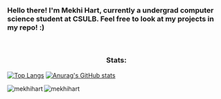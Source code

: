 
<div style=align: "center;">
 <h3>Hello there! I'm Mekhi Hart, currently a undergrad computer science student at CSULB. Feel free to look at my projects in my repo! :)  </h4>
 <br/>

 <h3 align="center">Stats:</h3>

 [![Top Langs](https://github-readme-stats.vercel.app/api/top-langs/?username=mekhihart&layout=compact&show_icons=true&theme=ayu-mirage)](https://github.com/anuraghazra/github-readme-stats)
 [![Anurag's GitHub stats](https://github-readme-stats.vercel.app/api?username=mekhihart&hide=issues,contribs&show_icons=true&theme=ayu-mirage)](https://github.com/anuraghazra/github-readme-stats)
 
 <p><img align="left" src="https://github-readme-stats.vercel.app/api/top-langs?username=mekhihart&show_icons=true&theme=dracula&hide_border=true&locale=en&layout=compact" alt="mekhihart" /></p>


 <p><img align="left" src="[https://github-readme-stats.vercel.app/api/top-langs?username=anarchopossum&show_icons=true&theme=dracula&hide_border=true&locale=en&layout=compact](https://github-readme-stats.vercel.app/api/top-langs/?username=mekhihart&layout=compact&show_icons=true&theme=ayu-mirage)" alt="mekhihart" /></p>



  
</div>

<!--
**MekhiHart/MekhiHart** is a ✨ _special_ ✨ repository because its `README.md` (this file) appears on your GitHub profile.

Here are some ideas to get you started:

- 🔭 I’m currently working on ...
- 🌱 I’m currently learning ...
- 👯 I’m looking to collaborate on ...
- 🤔 I’m looking for help with ...
- 💬 Ask me about ...
- 📫 How to reach me: ...
- 😄 Pronouns: ...
- ⚡ Fun fact: ...
-->
